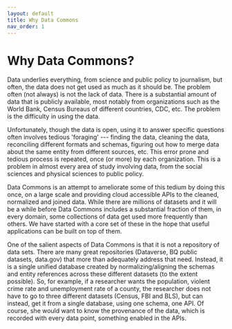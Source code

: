 ```yaml
---
layout: default
title: Why Data Commons
nav_order: 1
---
```


# Why Data Commons?

Data underlies everything, from science and public policy to journalism, but often, the data does not get used as much as it should be. The problem often (not always) is not the lack of data. There is a substantial amount of data that  is publicly available, most notably from organizations such  as the World Bank, Census Bureaus of different countries, CDC, etc. The problem is the difficulty in using the data.

Unfortunately, though the data is open, using it to answer specific questions often involves tedious 'foraging' --- finding the data, cleaning the data, reconciling different formats and schemas, figuring out how to merge data about the same entity from different sources, etc. This error prone and tedious process is repeated, once (or more) by each organization. This is a problem in almost every area of study involving data, from the social sciences and physical sciences to public policy.

Data Commons is an attempt to ameliorate some of this tedium by doing this once, on a large scale and providing cloud accessible APIs to the cleaned, normalized and joined data. While there are millions of datasets and it will be a while before Data Commons includes a substantial fraction of them, in every domain, some collections of data get used more frequently than others. We have started with a core set of these in the hope that useful applications can be built on top of them.

One of the salient aspects of Data Commons is that it is not a repository of data sets. There are many great repositories (Dataverse, BQ public datasets, data.gov) that more than adequately address that need. Instead, it is a single unified database created by normalizing/aligning the schemas and entity references across these different datasets (to the extent possible). So, for example, if a researcher wants the population, violent crime rate and unemployment rate of a county, the researcher does not have to go to three different datasets (Census, FBI and BLS), but can instead, get it from a single database, using one schema, one API. Of course, she would want to know the provenance of the data, which is recorded with every data point, something enabled in the APIs.
